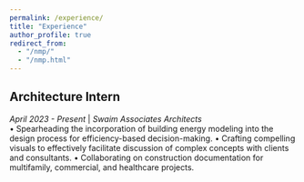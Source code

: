 ```yaml
---
permalink: /experience/
title: "Experience"
author_profile: true
redirect_from: 
  - "/nmp/"
  - "/nmp.html"
---
```


Architecture Intern
---
*April 2023 - Present* | *Swaim Associates Architects*
<br/>
• Spearheading the incorporation of building energy modeling into the design process for efficiency-based decision-making.
• Crafting compelling visuals to effectively facilitate discussion of complex concepts with clients and consultants.
• Collaborating on construction documentation for multifamily, commercial, and healthcare projects.
